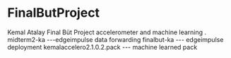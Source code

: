 # FinalButProject
 Kemal Atalay Final Büt Project accelerometer and machine learning .
  midterm2-ka ---edgeimpulse data forwarding 
finalbut-ka --- edgeimpulse deployment
kemalaccelero2.1.0.2.pack --- machine learned pack


